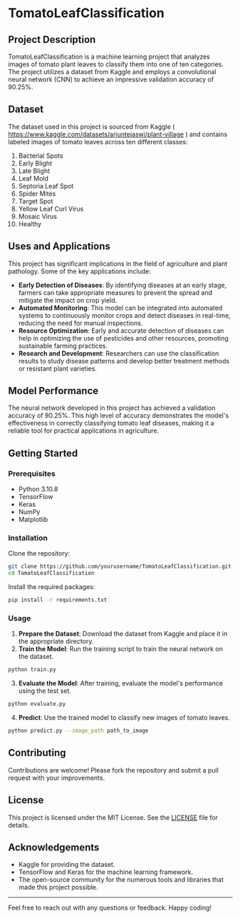 # TomatoLeafClassification

## Project Description

TomatoLeafClassification is a machine learning project that analyzes images of tomato plant leaves to classify them into one of ten categories. The project utilizes a dataset from Kaggle and employs a convolutional neural network (CNN) to achieve an impressive validation accuracy of 90.25%.

## Dataset

The dataset used in this project is sourced from Kaggle ( https://www.kaggle.com/datasets/arjuntejaswi/plant-village ) and contains labeled images of tomato leaves across ten different classes:

1. Bacterial Spots
2. Early Blight
3. Late Blight
4. Leaf Mold
5. Septoria Leaf Spot
6. Spider Mites
7. Target Spot
8. Yellow Leaf Curl Virus
9. Mosaic Virus
10. Healthy

## Uses and Applications

This project has significant implications in the field of agriculture and plant pathology. Some of the key applications include:

- **Early Detection of Diseases**: By identifying diseases at an early stage, farmers can take appropriate measures to prevent the spread and mitigate the impact on crop yield.
- **Automated Monitoring**: This model can be integrated into automated systems to continuously monitor crops and detect diseases in real-time, reducing the need for manual inspections.
- **Resource Optimization**: Early and accurate detection of diseases can help in optimizing the use of pesticides and other resources, promoting sustainable farming practices.
- **Research and Development**: Researchers can use the classification results to study disease patterns and develop better treatment methods or resistant plant varieties.

## Model Performance

The neural network developed in this project has achieved a validation accuracy of 90.25%. This high level of accuracy demonstrates the model's effectiveness in correctly classifying tomato leaf diseases, making it a reliable tool for practical applications in agriculture.

## Getting Started

### Prerequisites

- Python 3.10.8
- TensorFlow
- Keras
- NumPy
- Matplotlib

### Installation

Clone the repository:

```bash
git clone https://github.com/yourusername/TomatoLeafClassification.git
cd TomatoLeafClassification
```

Install the required packages:

```bash
pip install -r requirements.txt
```

### Usage

1. **Prepare the Dataset**: Download the dataset from Kaggle and place it in the appropriate directory.
2. **Train the Model**: Run the training script to train the neural network on the dataset.

```bash
python train.py
```

3. **Evaluate the Model**: After training, evaluate the model's performance using the test set.

```bash
python evaluate.py
```

4. **Predict**: Use the trained model to classify new images of tomato leaves.

```bash
python predict.py --image_path path_to_image
```

## Contributing

Contributions are welcome! Please fork the repository and submit a pull request with your improvements.

## License

This project is licensed under the MIT License. See the [LICENSE](LICENSE) file for details.

## Acknowledgements

- Kaggle for providing the dataset.
- TensorFlow and Keras for the machine learning framework.
- The open-source community for the numerous tools and libraries that made this project possible.

---

Feel free to reach out with any questions or feedback. Happy coding!
